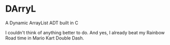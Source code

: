 # DArryL
A Dynamic ArrayList ADT built in C

I couldn't think of anything better to do. And yes, I already beat 
my Rainbow Road time in Mario Kart Double Dash.
